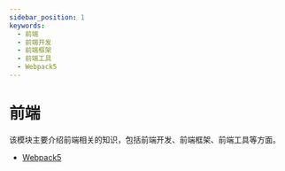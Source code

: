 ```yaml
---
sidebar_position: 1
keywords:
  - 前端
  - 前端开发
  - 前端框架
  - 前端工具
  - Webpack5
---
```


# 前端

该模块主要介绍前端相关的知识，包括前端开发、前端框架、前端工具等方面。

- [Webpack5](/docs/category/webpack5)
